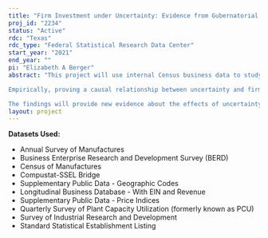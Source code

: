 ```yaml
---
title: "Firm Investment under Uncertainty: Evidence from Gubernatorial Elections"
proj_id: "2234"
status: "Active"
rdc: "Texas"
rdc_type: "Federal Statistical Research Data Center"
start_year: "2021"
end_year: ""
pi: "Elizabeth A Berger"
abstract: "This project will use internal Census business data to study how uncertainty affects firm investment, the methods that firms use to insulate themselves from uncertainty, and the factors that drive responses to uncertainty. 

Empirically, proving a causal relationship between uncertainty and firm activities is challenging because economic uncertainty is tied to the business cycle, which directly determines firm investment. Hence, a major empirical challenge is to disentangle the effects of uncertainty from those of the business cycle. Additionally, aggregate firm-level data are not granular enough to properly identify the actions of large firms whose operations span multiple countries and US states. The empirical design of this project resolves these inherent identification problems by using establishment-level data in a setting where gubernatorial elections serve as an instrument for uncertainty.  

The findings will provide new evidence about the effects of uncertainty on investment both in the short and long run.  We estimate effects on several proxies for investment: establishment births and deaths based on the Longitudinal Business Database, capital expenditures and plant utilization from the Quarterly Survey of Plant Capacity Utilization, research and development as measured in the Business Research & Development and Innovation Survey and Survey of Industrial Research and Development, and patents from USPTO data linked at the establishment level. The results will shed light on the types of investment distortions induced by uncertainty (e.g., intangible and tangible investment substitution).  Moreover, the results will assess whether these are short-term distortions or whether they persist in the long run."
layout: project
---
```


**Datasets Used:**

  - Annual Survey of Manufactures 
  - Business Enterprise Research and Development Survey (BERD) 
  - Census of Manufactures 
  - Compustat-SSEL Bridge 
  - Supplementary Public Data - Geographic Codes 
  - Longitudinal Business Database - With EIN and Revenue 
  - Supplementary Public Data - Price Indices 
  - Quarterly Survey of Plant Capacity Utilization (formerly known as PCU) 
  - Survey of Industrial Research and Development 
  - Standard Statistical Establishment Listing 

